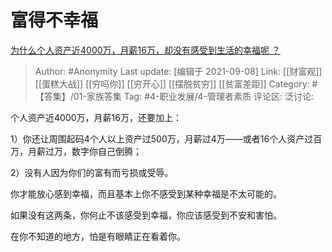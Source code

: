 # 富得不幸福
[为什么个人资产近4000万，月薪16万，却没有感受到生活的幸福呢 ？](https://www.zhihu.com/question/438976773/answer/2109868337)

> Author: #Anonymity
> Last update: [编辑于 2021-09-08]
> Link: [[财富观]] [[蛋糕大战]] [[穷吗你]] [[穷开心]] [[摆脱贫穷]] [[贫富差距]]
> Category: #【答集】/01-家族答集
> Tag:  #4-职业发展/4-管理者素质 
> 评论区:
> 泛讨论:

个人资产近4000万，月薪16万，还要加上：

1）你还让周围起码4个人以上资产过500万，月薪过4万——或者16个人资产过百万，月薪过万，数字你自己倒腾；

2）没有人因为你们的富有而亏损或受辱。

你才能放心感到幸福，而且基本上你不感受到某种幸福是不太可能的。

如果没有这两条，你何止不该感受到幸福，你应该感受到不安和害怕。

在你不知道的地方，怕是有眼睛正在看着你。
